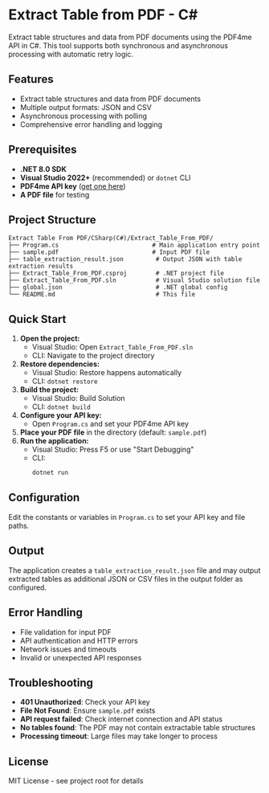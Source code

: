 # Extract Table from PDF - C#

Extract table structures and data from PDF documents using the PDF4me API in C#. This tool supports both synchronous and asynchronous processing with automatic retry logic.

## Features

- Extract table structures and data from PDF documents
- Multiple output formats: JSON and CSV
- Asynchronous processing with polling
- Comprehensive error handling and logging

## Prerequisites

- **.NET 8.0 SDK**
- **Visual Studio 2022+** (recommended) or `dotnet` CLI
- **PDF4me API key** ([get one here](https://dev.pdf4me.com/dashboard/#/api-keys/))
- **A PDF file** for testing

## Project Structure

```
Extract Table From PDF/CSharp(C#)/Extract_Table_From_PDF/
├── Program.cs                          # Main application entry point
├── sample.pdf                          # Input PDF file
├── table_extraction_result.json         # Output JSON with table extraction results
├── Extract_Table_From_PDF.csproj        # .NET project file
├── Extract_Table_From_PDF.sln           # Visual Studio solution file
├── global.json                          # .NET global config
└── README.md                            # This file
```

## Quick Start

1. **Open the project:**
   - Visual Studio: Open `Extract_Table_From_PDF.sln`
   - CLI: Navigate to the project directory
2. **Restore dependencies:**
   - Visual Studio: Restore happens automatically
   - CLI: `dotnet restore`
3. **Build the project:**
   - Visual Studio: Build Solution
   - CLI: `dotnet build`
4. **Configure your API key:**
   - Open `Program.cs` and set your PDF4me API key
5. **Place your PDF file** in the directory (default: `sample.pdf`)
6. **Run the application:**
   - Visual Studio: Press F5 or use "Start Debugging"
   - CLI:
     ```bash
     dotnet run
     ```

## Configuration

Edit the constants or variables in `Program.cs` to set your API key and file paths.

## Output

The application creates a `table_extraction_result.json` file and may output extracted tables as additional JSON or CSV files in the output folder as configured.

## Error Handling

- File validation for input PDF
- API authentication and HTTP errors
- Network issues and timeouts
- Invalid or unexpected API responses

## Troubleshooting

- **401 Unauthorized**: Check your API key
- **File Not Found**: Ensure `sample.pdf` exists
- **API request failed**: Check internet connection and API status
- **No tables found**: The PDF may not contain extractable table structures
- **Processing timeout**: Large files may take longer to process

## License

MIT License - see project root for details 